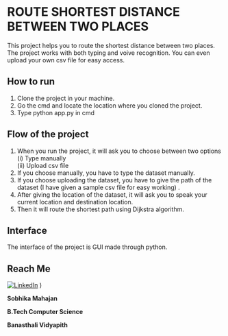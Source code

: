 # ROUTE SHORTEST DISTANCE BETWEEN TWO PLACES

This project helps you to route the shortest distance between two places. The project works with both typing and voive recognition. You can even upload your own csv file for easy access.

## How to run
1. Clone the project in your machine.
2. Go the cmd and locate the location where you cloned the project.
3. Type python app.py in cmd

## Flow of the project
1. When you run the project, it will ask you to choose between two options<br>
    (i) Type manually<br>
    (ii) Upload csv file
2. If you choose manually, you have to type the dataset manually.
3. If you choose uploading the dataset, you have to give the path of the dataset (I have given a sample csv file for easy working) .
4. After giving the location of the dataset, it will ask you to speak your current location and destination location.
5. Then it will route the shortest path using Dijkstra algorithm.

## Interface 
The interface of the project is GUI made through python.

## Reach Me
[![LinkedIn](https://img.shields.io/badge/LinkedIn-connect-blue.svg?logo=linkedin&logoColor=white)](https://www.linkedin.com/in/sobhika-mahajan-16776b1b8/) )

**Sobhika Mahajan**

**B.Tech Computer Science**

**Banasthali Vidyapith**


